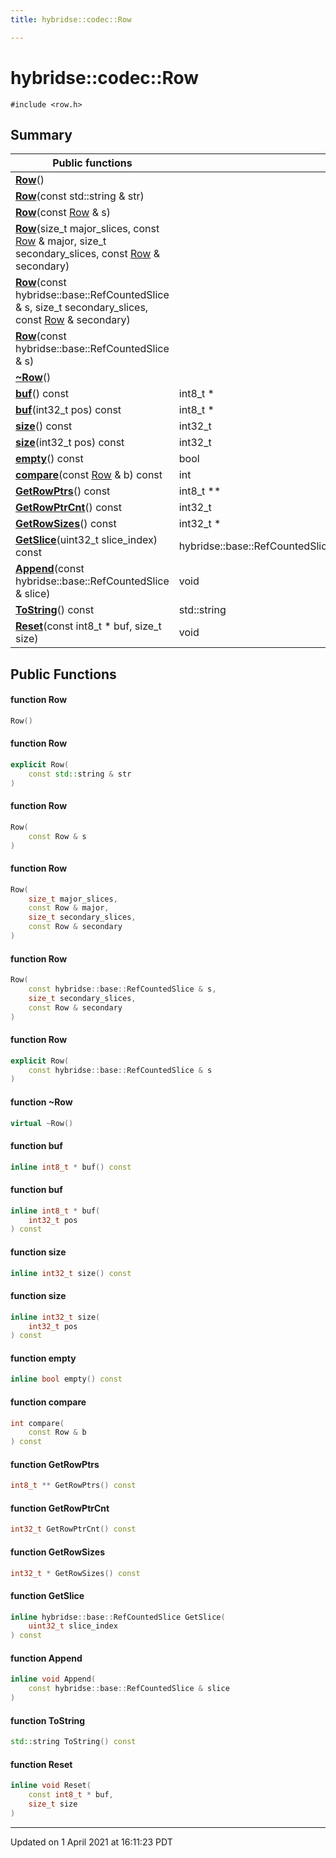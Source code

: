 ```yaml
---
title: hybridse::codec::Row

---
```

# hybridse::codec::Row



`#include <row.h>`

## Summary


|  Public functions|            |
| -------------- | -------------- |
|**[Row](/hybridse/usage/api/c++/Classes/classhybridse_1_1codec_1_1_row.md#function-row)**()|  |
|**[Row](/hybridse/usage/api/c++/Classes/classhybridse_1_1codec_1_1_row.md#function-row)**(const std::string & str)|  |
|**[Row](/hybridse/usage/api/c++/Classes/classhybridse_1_1codec_1_1_row.md#function-row)**(const [Row](/hybridse/usage/api/c++/Classes/classhybridse_1_1codec_1_1_row.md) & s)|  |
|**[Row](/hybridse/usage/api/c++/Classes/classhybridse_1_1codec_1_1_row.md#function-row)**(size_t major_slices, const [Row](/hybridse/usage/api/c++/Classes/classhybridse_1_1codec_1_1_row.md) & major, size_t secondary_slices, const [Row](/hybridse/usage/api/c++/Classes/classhybridse_1_1codec_1_1_row.md) & secondary)|  |
|**[Row](/hybridse/usage/api/c++/Classes/classhybridse_1_1codec_1_1_row.md#function-row)**(const hybridse::base::RefCountedSlice & s, size_t secondary_slices, const [Row](/hybridse/usage/api/c++/Classes/classhybridse_1_1codec_1_1_row.md) & secondary)|  |
|**[Row](/hybridse/usage/api/c++/Classes/classhybridse_1_1codec_1_1_row.md#function-row)**(const hybridse::base::RefCountedSlice & s)|  |
|**[~Row](/hybridse/usage/api/c++/Classes/classhybridse_1_1codec_1_1_row.md#function-~row)**()|  |
|**[buf](/hybridse/usage/api/c++/Classes/classhybridse_1_1codec_1_1_row.md#function-buf)**() const| int8_t *  |
|**[buf](/hybridse/usage/api/c++/Classes/classhybridse_1_1codec_1_1_row.md#function-buf)**(int32_t pos) const| int8_t *  |
|**[size](/hybridse/usage/api/c++/Classes/classhybridse_1_1codec_1_1_row.md#function-size)**() const| int32_t  |
|**[size](/hybridse/usage/api/c++/Classes/classhybridse_1_1codec_1_1_row.md#function-size)**(int32_t pos) const| int32_t  |
|**[empty](/hybridse/usage/api/c++/Classes/classhybridse_1_1codec_1_1_row.md#function-empty)**() const| bool  |
|**[compare](/hybridse/usage/api/c++/Classes/classhybridse_1_1codec_1_1_row.md#function-compare)**(const [Row](/hybridse/usage/api/c++/Classes/classhybridse_1_1codec_1_1_row.md) & b) const| int  |
|**[GetRowPtrs](/hybridse/usage/api/c++/Classes/classhybridse_1_1codec_1_1_row.md#function-getrowptrs)**() const| int8_t **  |
|**[GetRowPtrCnt](/hybridse/usage/api/c++/Classes/classhybridse_1_1codec_1_1_row.md#function-getrowptrcnt)**() const| int32_t  |
|**[GetRowSizes](/hybridse/usage/api/c++/Classes/classhybridse_1_1codec_1_1_row.md#function-getrowsizes)**() const| int32_t *  |
|**[GetSlice](/hybridse/usage/api/c++/Classes/classhybridse_1_1codec_1_1_row.md#function-getslice)**(uint32_t slice_index) const| hybridse::base::RefCountedSlice  |
|**[Append](/hybridse/usage/api/c++/Classes/classhybridse_1_1codec_1_1_row.md#function-append)**(const hybridse::base::RefCountedSlice & slice)| void  |
|**[ToString](/hybridse/usage/api/c++/Classes/classhybridse_1_1codec_1_1_row.md#function-tostring)**() const| std::string  |
|**[Reset](/hybridse/usage/api/c++/Classes/classhybridse_1_1codec_1_1_row.md#function-reset)**(const int8_t * buf, size_t size)| void  |

## Public Functions

#### function Row

```cpp
Row()
```


#### function Row

```cpp
explicit Row(
    const std::string & str
)
```


#### function Row

```cpp
Row(
    const Row & s
)
```


#### function Row

```cpp
Row(
    size_t major_slices,
    const Row & major,
    size_t secondary_slices,
    const Row & secondary
)
```


#### function Row

```cpp
Row(
    const hybridse::base::RefCountedSlice & s,
    size_t secondary_slices,
    const Row & secondary
)
```


#### function Row

```cpp
explicit Row(
    const hybridse::base::RefCountedSlice & s
)
```


#### function ~Row

```cpp
virtual ~Row()
```


#### function buf

```cpp
inline int8_t * buf() const
```


#### function buf

```cpp
inline int8_t * buf(
    int32_t pos
) const
```


#### function size

```cpp
inline int32_t size() const
```


#### function size

```cpp
inline int32_t size(
    int32_t pos
) const
```


#### function empty

```cpp
inline bool empty() const
```


#### function compare

```cpp
int compare(
    const Row & b
) const
```


#### function GetRowPtrs

```cpp
int8_t ** GetRowPtrs() const
```


#### function GetRowPtrCnt

```cpp
int32_t GetRowPtrCnt() const
```


#### function GetRowSizes

```cpp
int32_t * GetRowSizes() const
```


#### function GetSlice

```cpp
inline hybridse::base::RefCountedSlice GetSlice(
    uint32_t slice_index
) const
```


#### function Append

```cpp
inline void Append(
    const hybridse::base::RefCountedSlice & slice
)
```


#### function ToString

```cpp
std::string ToString() const
```


#### function Reset

```cpp
inline void Reset(
    const int8_t * buf,
    size_t size
)
```


-------------------------------

Updated on  1 April 2021 at 16:11:23 PDT